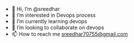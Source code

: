 - 👋 Hi, I’m @sreedhar
- 👀 I’m interested in Devops process
- 🌱 I’m currently learning devops 
- 💞️ I’m looking to collaborate on devops
- 📫 How to reach me sreedhar70755@gmail.com

<!---
sreedharm07/sreedharm07 is a ✨ special ✨ repository because its `README.md` (this file) appears on your GitHub profile.
You can click the Preview link to take a look at your changes.
--->
